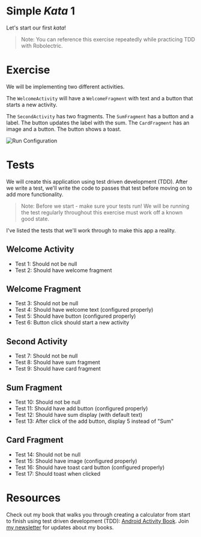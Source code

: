 # Simple *Kata* 1

Let's start our first *kata*!

> Note: You can reference this exercise repeatedly while practicing TDD with Robolectric.

# Exercise

We will be implementing two different activities.

The `WelcomeActivity` will have a `WelcomeFragment` with text and a button that starts a new activity.

The `SecondActivity` has two fragments. The `SumFragment` has a button and a label. The button updates the label with the sum. The `CardFragment` has an image and a button. The button shows a toast.

![Run Configuration](images/simple1.png)

# Tests

We will create this application using test driven development (TDD). After we write a test, we'll write the code to passes that test before moving on to add more functionality.

> Note: Before we start - make sure your tests run! We will be running the test regularly throughout this exercise must work off a known good state.

I've listed the tests that we'll work through to make this app a reality.

## Welcome Activity

* Test 1: Should not be null
* Test 2: Should have welcome fragment

## Welcome Fragment

* Test 3: Should not be null
* Test 4: Should have welcome text (configured properly)
* Test 5: Should have button (configured properly)
* Test 6: Button click should start a new activity

## Second Activity

* Test 7: Should not be null
* Test 8: Should have sum fragment
* Test 9: Should have card fragment

## Sum Fragment

* Test 10: Should not be null
* Test 11: Should have add button (configured properly)
* Test 12: Should have sum display (with default text)
* Test 13: After click of the add button, display 5 instead of "Sum"

## Card Fragment

* Test 14: Should not be null
* Test 15: Should have image (configured properly)
* Test 16: Should have toast card button (configured properly)
* Test 17: Should toast when clicked

# Resources

Check out my book that walks you through creating a calculator from start to finish using test driven development (TDD): [Android Activity Book](https://gumroad.com/l/androidactivitybook). Join [my newsletter](http://coreylatislaw.com/android-activity-book/) for updates about my books.
